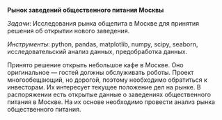 **Рынок заведений общественного питания Москвы**

*Задачи*: Исследования рынка общепита в Москве для принятия решения об открытии нового заведения.

*Инструменты*: python, pandas, matplotlib, numpy, scipy, seaborn, исследовательский анализ данных, предобработка данных.

Принято решение открыть небольшое кафе в Москве. Оно оригинальное — гостей должны обслуживать роботы. Проект многообещающий, но дорогой, поэтому необходимо обратиться к инвесторам. Их интересует текущее положение дел на рынке. В распоряжении есть открытые данные о заведениях общественного питания в Москве. На их основе необходимо провести анализ рынка общественного питания.
